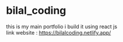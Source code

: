 # bilal_coding
this is my main portfolio i build it using react js <br/>
link website : https://bilalcoding.netlify.app/
